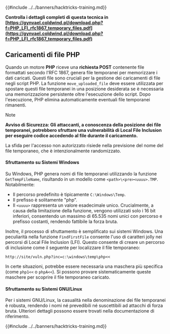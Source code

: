 {{#include ../../banners/hacktricks-training.md}}

**Controlla i dettagli completi di questa tecnica in [https://gynvael.coldwind.pl/download.php?f=PHP_LFI_rfc1867_temporary_files.pdf](https://gynvael.coldwind.pl/download.php?f=PHP_LFI_rfc1867_temporary_files.pdf)**

## **Caricamenti di file PHP**

Quando un motore **PHP** riceve una **richiesta POST** contenente file formattati secondo l'RFC 1867, genera file temporanei per memorizzare i dati caricati. Questi file sono cruciali per la gestione dei caricamenti di file negli script PHP. La funzione `move_uploaded_file` deve essere utilizzata per spostare questi file temporanei in una posizione desiderata se è necessaria una memorizzazione persistente oltre l'esecuzione dello script. Dopo l'esecuzione, PHP elimina automaticamente eventuali file temporanei rimanenti.

> [!NOTE]
> **Avviso di Sicurezza: Gli attaccanti, a conoscenza della posizione dei file temporanei, potrebbero sfruttare una vulnerabilità di Local File Inclusion per eseguire codice accedendo al file durante il caricamento.**

La sfida per l'accesso non autorizzato risiede nella previsione del nome del file temporaneo, che è intenzionalmente randomizzato.

#### Sfruttamento su Sistemi Windows

Su Windows, PHP genera nomi di file temporanei utilizzando la funzione `GetTempFileName`, risultando in un modello come `<path>\<pre><uuuu>.TMP`. Notabilmente:

- Il percorso predefinito è tipicamente `C:\Windows\Temp`.
- Il prefisso è solitamente "php".
- Il `<uuuu>` rappresenta un valore esadecimale unico. Crucialmente, a causa della limitazione della funzione, vengono utilizzati solo i 16 bit inferiori, consentendo un massimo di 65.535 nomi unici con percorso e prefisso costanti, rendendo fattibile la forza bruta.

Inoltre, il processo di sfruttamento è semplificato sui sistemi Windows. Una peculiarità nella funzione `FindFirstFile` consente l'uso di caratteri jolly nei percorsi di Local File Inclusion (LFI). Questo consente di creare un percorso di inclusione come il seguente per localizzare il file temporaneo:
```
http://site/vuln.php?inc=c:\windows\temp\php<<
```
In certe situazioni, potrebbe essere necessaria una maschera più specifica (come `php1<<` o `phpA<<`). Si possono provare sistematicamente queste maschere per scoprire il file temporaneo caricato.

#### Sfruttamento su Sistemi GNU/Linux

Per i sistemi GNU/Linux, la casualità nella denominazione dei file temporanei è robusta, rendendo i nomi né prevedibili né suscettibili ad attacchi di forza bruta. Ulteriori dettagli possono essere trovati nella documentazione di riferimento.

{{#include ../../banners/hacktricks-training.md}}
